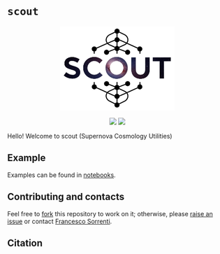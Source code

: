 # ``scout``


<p align="center">
  <img src="https://github.com/fsorrenti/scout/blob/main/assets/img/scout.jpg" width="52%"
 alt="veloce_logo"/>
</p>

<div align="center">
  
![](https://img.shields.io/badge/Python-181717?style=plastic&logo=python)
![](https://img.shields.io/badge/Author-Francesco%20Sorrenti%20-181717?style=plastic)

</div>



Hello! Welcome to scout (Supernova Cosmology Utilities)


## Example

Examples can be found in [notebooks](https://github.com/fsorrenti/scout/blob/main/notebooks). 

## Contributing and contacts

Feel free to [fork](https://github.com/fsorrenti/scout/fork) this repository to work on it; otherwise, please [raise an issue](https://github.com/fsorrenti/scout/issues) or contact [Francesco Sorrenti](mailto:francescosorrenti96@gmail.com).

## Citation
